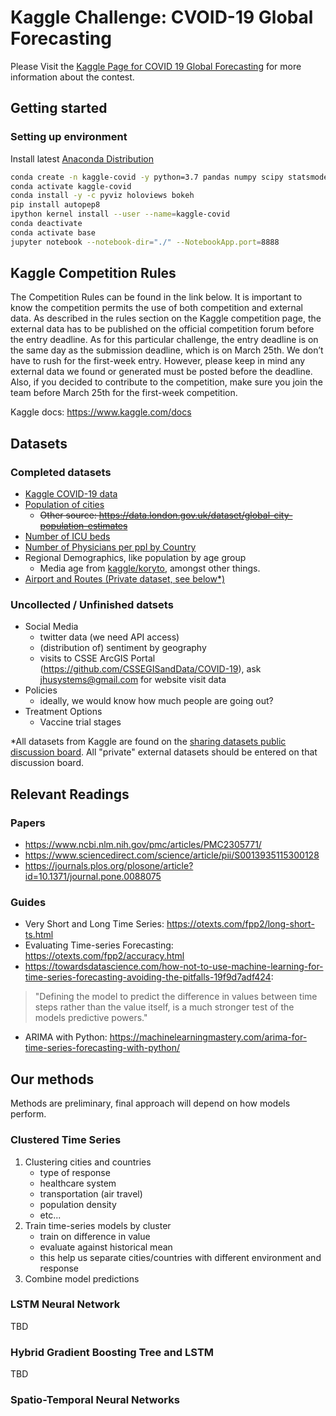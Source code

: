 #  Kaggle Challenge: CVOID-19 Global Forecasting

Please Visit the [Kaggle Page for COVID 19 Global Forecasting](https://www.kaggle.com/c/covid19-global-forecasting-week-1/overview) for more information about the contest.


## Getting started

### Setting up environment

Install latest [Anaconda Distribution](https://www.anaconda.com/distribution/#download-section)

```bash
conda create -n kaggle-covid -y python=3.7 pandas numpy scipy statsmodels scikit-learn matplotlib seaborn ipykernel
conda activate kaggle-covid
conda install -y -c pyviz holoviews bokeh
pip install autopep8
ipython kernel install --user --name=kaggle-covid
conda deactivate
conda activate base
jupyter notebook --notebook-dir="./" --NotebookApp.port=8888
```

## Kaggle Competition Rules
The Competition Rules can be found in the link below. It is important to know the competition permits the use of both competition and external data. As described in the rules section on the Kaggle competition page, the external data has to be published on the official competition forum before the entry deadline. As for this particular challenge, the entry deadline is on the same day as the submission deadline, which is on March 25th. We don’t have to rush for the first-week entry. However, please keep in mind any external data we found or generated must be posted before the deadline.
Also, if you decided to contribute to the competition, make sure you join the team before March 25th for the first-week competition. 

Kaggle docs:
https://www.kaggle.com/docs

## Datasets

### Completed datasets

* [Kaggle COVID-19 data](https://www.kaggle.com/c/covid19-global-forecasting-week-1/data)
* [Population of cities](https://www.kaggle.com/dgrechka/covid19-global-forecasting-locations-population)
    * ~~Other source: https://data.london.gov.uk/dataset/global-city-population-estimates~~
* [Number of ICU beds](https://www.kaggle.com/jaimeblasco/icu-beds-by-county-in-the-us)
* [Number of Physicians per ppl by Country](https://en.wikipedia.org/wiki/List_of_countries_and_dependencies_by_number_of_physician)
* Regional Demographics, like population by age group
    * Media age from [kaggle/koryto](https://www.kaggle.com/koryto/countryinfo), amongst other things.
* [Airport and Routes (Private dataset, see below*)](https://openflights.org/data.html)

### Uncollected / Unfinished datsets

* Social Media
    * twitter data (we need API access)
    * (distribution of) sentiment by geography
    * visits to CSSE ArcGIS Portal (https://github.com/CSSEGISandData/COVID-19), ask jhusystems@gmail.com for website visit data
* Policies
    * ideally, we would know how much people are going out?
* Treatment Options
    * Vaccine trial stages


*All datasets from Kaggle are found on the [sharing datasets public discussion board](https://www.kaggle.com/c/covid19-global-forecasting-week-1/discussion/137078). All "private" external datasets should be entered on that discussion board.


## Relevant Readings

### Papers

* https://www.ncbi.nlm.nih.gov/pmc/articles/PMC2305771/
* https://www.sciencedirect.com/science/article/pii/S0013935115300128
* https://journals.plos.org/plosone/article?id=10.1371/journal.pone.0088075

### Guides

* Very Short and Long Time Series: https://otexts.com/fpp2/long-short-ts.html
* Evaluating Time-series Forecasting: https://otexts.com/fpp2/accuracy.html
* https://towardsdatascience.com/how-not-to-use-machine-learning-for-time-series-forecasting-avoiding-the-pitfalls-19f9d7adf424: 
> "Defining the model to predict the difference in values between time steps rather than the value itself, is a much stronger test of the models predictive powers."
* ARIMA with Python: https://machinelearningmastery.com/arima-for-time-series-forecasting-with-python/


## Our methods

Methods are preliminary, final approach will depend on how models perform.

### Clustered Time Series

1. Clustering cities and countries
    * type of response
    * healthcare system
    * transportation (air travel)
    * population density 
    * etc...
2. Train time-series models by cluster
    * train on difference in value
    * evaluate against historical mean
    * this help us separate cities/countries with different environment and response
3. Combine model predictions

### LSTM Neural Network

TBD

### Hybrid Gradient Boosting Tree and LSTM

TBD

### Spatio-Temporal Neural Networks
